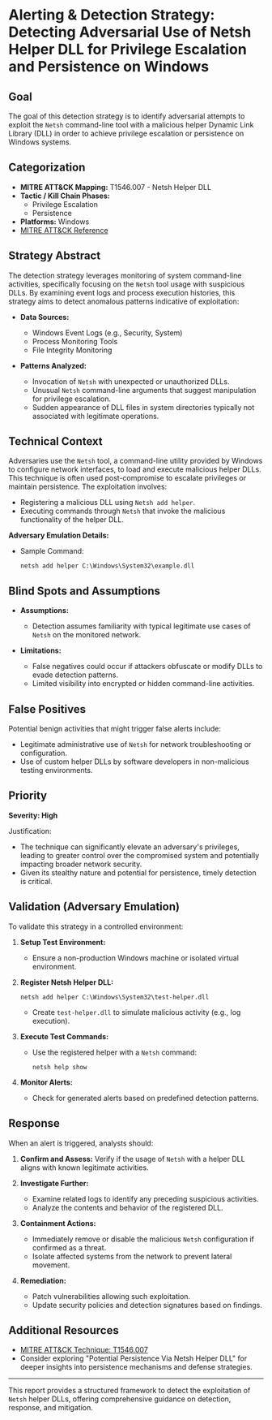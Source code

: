 # Alerting & Detection Strategy: Detecting Adversarial Use of Netsh Helper DLL for Privilege Escalation and Persistence on Windows

## Goal

The goal of this detection strategy is to identify adversarial attempts to exploit the `Netsh` command-line tool with a malicious helper Dynamic Link Library (DLL) in order to achieve privilege escalation or persistence on Windows systems.

## Categorization

- **MITRE ATT&CK Mapping:** T1546.007 - Netsh Helper DLL
- **Tactic / Kill Chain Phases:**
  - Privilege Escalation
  - Persistence
- **Platforms:** Windows
- [MITRE ATT&CK Reference](https://attack.mitre.org/techniques/T1546/007)

## Strategy Abstract

The detection strategy leverages monitoring of system command-line activities, specifically focusing on the `Netsh` tool usage with suspicious DLLs. By examining event logs and process execution histories, this strategy aims to detect anomalous patterns indicative of exploitation:

- **Data Sources:**
  - Windows Event Logs (e.g., Security, System)
  - Process Monitoring Tools
  - File Integrity Monitoring

- **Patterns Analyzed:**
  - Invocation of `Netsh` with unexpected or unauthorized DLLs.
  - Unusual `Netsh` command-line arguments that suggest manipulation for privilege escalation.
  - Sudden appearance of DLL files in system directories typically not associated with legitimate operations.

## Technical Context

Adversaries use the `Netsh` tool, a command-line utility provided by Windows to configure network interfaces, to load and execute malicious helper DLLs. This technique is often used post-compromise to escalate privileges or maintain persistence. The exploitation involves:

- Registering a malicious DLL using `Netsh add helper`.
- Executing commands through `Netsh` that invoke the malicious functionality of the helper DLL.

**Adversary Emulation Details:**
- Sample Command:
  ```shell
  netsh add helper C:\Windows\System32\example.dll
  ```

## Blind Spots and Assumptions

- **Assumptions:** 
  - Detection assumes familiarity with typical legitimate use cases of `Netsh` on the monitored network.
  
- **Limitations:**
  - False negatives could occur if attackers obfuscate or modify DLLs to evade detection patterns.
  - Limited visibility into encrypted or hidden command-line activities.

## False Positives

Potential benign activities that might trigger false alerts include:

- Legitimate administrative use of `Netsh` for network troubleshooting or configuration.
- Use of custom helper DLLs by software developers in non-malicious testing environments.

## Priority

**Severity: High**

Justification:
- The technique can significantly elevate an adversary's privileges, leading to greater control over the compromised system and potentially impacting broader network security.
- Given its stealthy nature and potential for persistence, timely detection is critical.

## Validation (Adversary Emulation)

To validate this strategy in a controlled environment:

1. **Setup Test Environment:**
   - Ensure a non-production Windows machine or isolated virtual environment.

2. **Register Netsh Helper DLL:**
   ```shell
   netsh add helper C:\Windows\System32\test-helper.dll
   ```
   - Create `test-helper.dll` to simulate malicious activity (e.g., log execution).

3. **Execute Test Commands:**
   - Use the registered helper with a `Netsh` command:
     ```shell
     netsh help show
     ```

4. **Monitor Alerts:**
   - Check for generated alerts based on predefined detection patterns.

## Response

When an alert is triggered, analysts should:

1. **Confirm and Assess:** Verify if the usage of `Netsh` with a helper DLL aligns with known legitimate activities.
2. **Investigate Further:**
   - Examine related logs to identify any preceding suspicious activities.
   - Analyze the contents and behavior of the registered DLL.

3. **Containment Actions:**
   - Immediately remove or disable the malicious `Netsh` configuration if confirmed as a threat.
   - Isolate affected systems from the network to prevent lateral movement.

4. **Remediation:** 
   - Patch vulnerabilities allowing such exploitation.
   - Update security policies and detection signatures based on findings.

## Additional Resources

- [MITRE ATT&CK Technique: T1546.007](https://attack.mitre.org/techniques/T1546/007)
- Consider exploring "Potential Persistence Via Netsh Helper DLL" for deeper insights into persistence mechanisms and defense strategies.

---

This report provides a structured framework to detect the exploitation of `Netsh` helper DLLs, offering comprehensive guidance on detection, response, and mitigation.